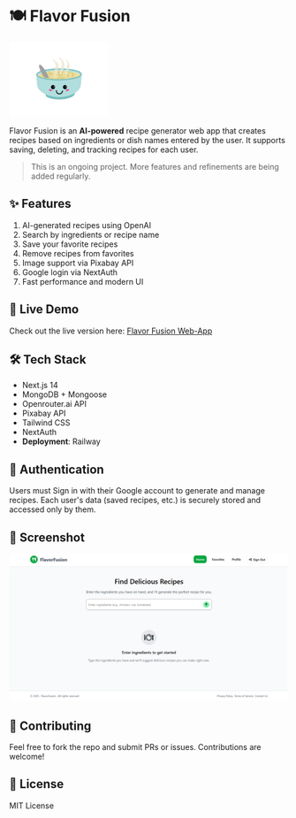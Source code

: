 # 🍽️ Flavor Fusion

<img src="bowl.gif" alt="Description" width="180"/>

Flavor Fusion is an **AI-powered** recipe generator web app that creates recipes based on ingredients or dish names entered by the user. It supports saving, deleting, and tracking recipes for each user.

> This is an ongoing project. More features and refinements are being added regularly.


## ✨ Features

1. AI-generated recipes using OpenAI
2. Search by ingredients or recipe name
3. Save your favorite recipes
4. Remove recipes from favorites
5. Image support via Pixabay API
6. Google login via NextAuth
7. Fast performance and modern UI

## 🚀 Live Demo

Check out the live version here: [Flavor Fusion Web-App](https://flavor-fusion-production.up.railway.app/)

## 🛠️ Tech Stack
- Next.js 14
- MongoDB + Mongoose
- Openrouter.ai API
- Pixabay API
- Tailwind CSS
- NextAuth
- **Deployment**: Railway

## 🔐 Authentication
Users must Sign in with their Google account to generate and manage recipes. Each user's data (saved recipes, etc.) is securely stored and accessed only by them.


## 📸 Screenshot
![Home Page image](image.png)

## 🤝 Contributing
Feel free to fork the repo and submit PRs or issues. Contributions are welcome!

## 📄 License
MIT License
